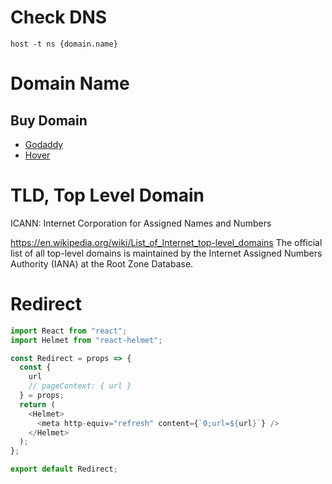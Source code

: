 # Check DNS

`host -t ns {domain.name}`

# Domain Name

## Buy Domain

- [Godaddy](https://tw.godaddy.com)
- [Hover](https://hover.com)

# TLD, Top Level Domain

ICANN: Internet Corporation for Assigned Names and Numbers

https://en.wikipedia.org/wiki/List_of_Internet_top-level_domains
The official list of all top-level domains is maintained by the Internet Assigned Numbers Authority (IANA) at the Root Zone Database.

# Redirect

```js
import React from "react";
import Helmet from "react-helmet";

const Redirect = props => {
  const {
    url
    // pageContext: { url }
  } = props;
  return (
    <Helmet>
      <meta http-equiv="refresh" content={`0;url=${url}`} />
    </Helmet>
  );
};

export default Redirect;
```
